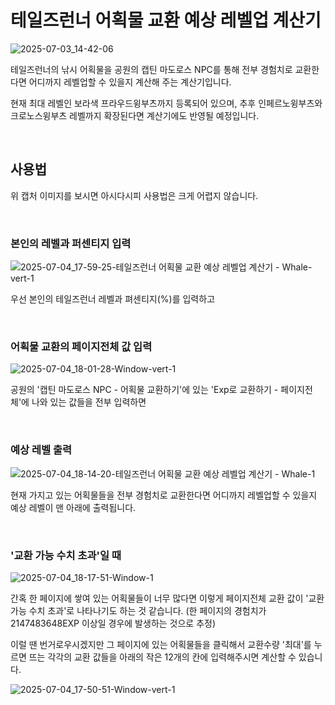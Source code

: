 # 테일즈런너 어획물 교환 예상 레벨업 계산기

![2025-07-03_14-42-06](https://github.com/user-attachments/assets/41e9a329-a6a7-4776-8292-98f5aaf7eb29)

테일즈런너의 낚시 어획물을 공원의 캡틴 마도로스 NPC를 통해 전부 경험치로 교환한다면 어디까지 레벨업할 수 있을지 계산해 주는 계산기입니다.

현재 최대 레벨인 보라색 프라우드윙부츠까지 등록되어 있으며, 추후 인페르노윙부츠와 크로노스윙부츠 레벨까지 확장된다면 계산기에도 반영될 예정입니다.

<br>

## 사용법

위 캡처 이미지를 보시면 아시다시피 사용법은 크게 어렵지 않습니다.

<br>

### 본인의 레벨과 퍼센티지 입력

![2025-07-04_17-59-25-테일즈런너 어획물 교환 예상 레벨업 계산기 - Whale-vert-1](https://github.com/user-attachments/assets/42588805-974e-4481-a5ee-74598fbcfae9)

우선 본인의 테일즈런너 레벨과 펴센티지(%)를 입력하고

<br>

### 어획물 교환의 페이지전체 값 입력

![2025-07-04_18-01-28-Window-vert-1](https://github.com/user-attachments/assets/083c9239-de6a-4b4e-be06-415824463f03)

공원의 '캡틴 마도로스 NPC - 어획물 교환하기'에 있는 'Exp로 교환하기 - 페이지전체'에 나와 있는 값들을 전부 입력하면

<br>

### 예상 레벨 출력

![2025-07-04_18-14-20-테일즈런너 어획물 교환 예상 레벨업 계산기 - Whale-1](https://github.com/user-attachments/assets/211297ad-6332-4a90-9ec7-9b130cb72eb0)

현재 가지고 있는 어획물들을 전부 경험치로 교환한다면 어디까지 레벨업할 수 있을지 예상 레벨이 맨 아래에 출력됩니다.

<br>

### '교환 가능 수치 초과'일 때

![2025-07-04_18-17-51-Window-1](https://github.com/user-attachments/assets/e07ee6ab-dfb0-4dc9-99d9-469f15751aa1)

간혹 한 페이지에 쌓여 있는 어획물들이 너무 많다면 이렇게 페이지전체 교환 값이 '교환 가능 수치 초과'로 나타나기도 하는 것 같습니다.
(한 페이지의 경험치가 2147483648EXP 이상일 경우에 발생하는 것으로 추정)

이럴 땐 번거로우시겠지만 그 페이지에 있는 어획물들을 클릭해서 교환수량 '최대'를 누르면 뜨는 각각의 교환 값들을 아래의 작은 12개의 칸에 입력해주시면 계산할 수 있습니다.

![2025-07-04_17-50-51-Window-vert-1](https://github.com/user-attachments/assets/b7b36154-c43c-4aa3-afec-14395f09fc44)



